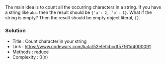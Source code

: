 The main idea is to count all the occurring characters in a string. If you have a string like `aba`. then the result should be `{'a': 2, 'b': 1}`.
What if the string is empty? Then the result should be empty object literal, `{}`.

### Solution

- Title : Count character in your string
- Link : https://www.codewars.com/kata/52efefcbcdf57161d4000091
- Methods : reduce
- Complexity : 0(n)